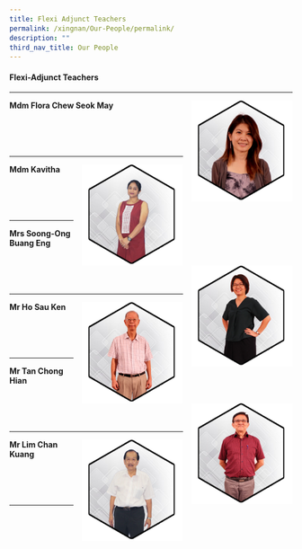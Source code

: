```yaml
---
title: Flexi Adjunct Teachers
permalink: /xingnan/Our-People/permalink/
description: ""
third_nav_title: Our People
---
```

#### Flexi-Adjunct Teachers



***

<img src="/images/Our%20Staff/06%20Flexi%20Adjunct/FL2.jpg" style="width:180px;height:180px;margin-left:15px;" align="right"> **Mdm Flora Chew Seok May**&nbsp;<br>
<br>
<br>
<br>
<br>

***

<img src="/images/Our%20Staff/06%20Flexi%20Adjunct/FL6.jpg" style="width:180px;height:180px;margin-left:15px;" align="right"> **Mdm Kavitha**
<br>
<br>
<br>
<br>
<br>

* * *

<img src="/images/Our%20Staff/06%20Flexi%20Adjunct/FL3.jpg" style="width:180px;height:180px;margin-left:15px;" align="right"> **Mrs Soong-Ong Buang Eng**
<br>
<br>
<br>
<br>
<br>

* * *

<img src="/images/Our%20Staff/06%20Flexi%20Adjunct/FL4.jpg" style="width:180px;height:180px;margin-left:15px;" align="right"> **Mr Ho Sau Ken**
<br>
<br>
<br>
<br>
<br>

* * *

<img src="/images/Our%20Staff/06%20Flexi%20Adjunct/FL5.jpg" style="width:180px;height:180px;margin-left:15px;" align="right"> **Mr Tan Chong Hian**
<br>
<br>
<br>
<br>
<br>

***

<img src="/images/Our%20Staff/06%20Flexi%20Adjunct/FL7.jpg" style="width:180px;height:180px;margin-left:15px;" align="right"> **Mr Lim Chan Kuang**
<br>
<br>
<br>
<br>
<br>

***